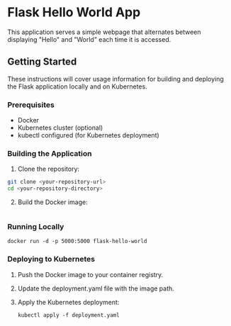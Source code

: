 # Flask Hello World App

This application serves a simple webpage that alternates between displaying "Hello" and "World" each time it is accessed.

## Getting Started

These instructions will cover usage information for building and deploying the Flask application locally and on Kubernetes.

### Prerequisites

- Docker
- Kubernetes cluster (optional)
- kubectl configured (for Kubernetes deployment)

### Building the Application

1. Clone the repository:
```bash
git clone <your-repository-url>
cd <your-repository-directory>
```

2. Build the Docker image:
```docker build -t flask-hello-world .
```

### Running Locally
```
docker run -d -p 5000:5000 flask-hello-world
```

###  Deploying to Kubernetes

1. Push the Docker image to your container registry.

2. Update the deployment.yaml file with the image path.

3. Apply the Kubernetes deployment:
    ```
    kubectl apply -f deployment.yaml

    ```





